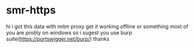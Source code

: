 # smr-https
hi i got this data with mitm proxy
get it working offline or something
most of you are probly on windows so i sugest you use burp suite(https://portswigger.net/burp/)
thanks
